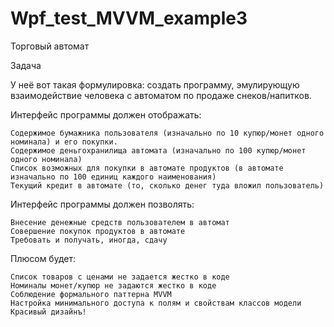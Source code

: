 # Wpf_test_MVVM_example3
Торговый автомат

Задача

У неё вот такая формулировка: создать программу, эмулирующую взаимодействие человека с автоматом по продаже снеков/напитков.

Интерфейс программы должен отображать:

    Содержимое бумажника пользователя (изначально по 10 купюр/монет одного номинала) и его покупки.
    Содержимое деньгохранилища автомата (изначально по 100 купюр/монет одного номинала)
    Список возможных для покупки в автомате продуктов (в автомате изначально по 100 единиц каждого наименования)
    Текущий кредит в автомате (то, сколько денег туда вложил пользователь)


Интерфейс программы должен позволять:

    Внесение денежные средств пользователем в автомат
    Совершение покупок продуктов в автомате
    Требовать и получать, иногда, сдачу


Плюсом будет:

    Список товаров с ценами не задается жестко в коде
    Номиналы монет/купюр не задаются жестко в коде
    Соблюдение формального паттерна MVVM
    Настройка минимального доступа к полям и свойствам классов модели
    Красивый дизайнъ!
